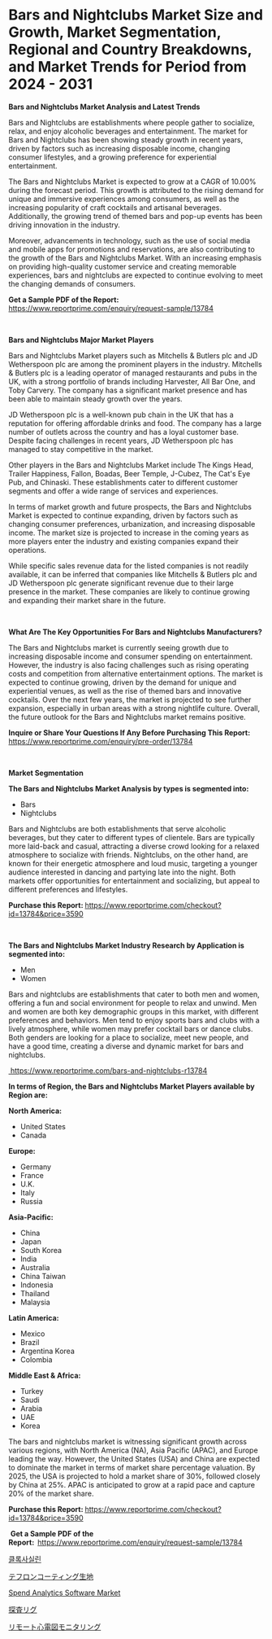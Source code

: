 <p><h1>Bars and Nightclubs Market Size and Growth, Market Segmentation, Regional and Country Breakdowns, and Market Trends for Period from 2024 -  2031</h1></p><p><strong>Bars and Nightclubs Market Analysis and Latest Trends</strong></p>
<p><p>Bars and Nightclubs are establishments where people gather to socialize, relax, and enjoy alcoholic beverages and entertainment. The market for Bars and Nightclubs has been showing steady growth in recent years, driven by factors such as increasing disposable income, changing consumer lifestyles, and a growing preference for experiential entertainment.</p><p>The Bars and Nightclubs Market is expected to grow at a CAGR of 10.00% during the forecast period. This growth is attributed to the rising demand for unique and immersive experiences among consumers, as well as the increasing popularity of craft cocktails and artisanal beverages. Additionally, the growing trend of themed bars and pop-up events has been driving innovation in the industry.</p><p>Moreover, advancements in technology, such as the use of social media and mobile apps for promotions and reservations, are also contributing to the growth of the Bars and Nightclubs Market. With an increasing emphasis on providing high-quality customer service and creating memorable experiences, bars and nightclubs are expected to continue evolving to meet the changing demands of consumers.</p></p>
<p><strong>Get a Sample PDF of the Report:&nbsp;</strong> <a href="https://www.reportprime.com/enquiry/request-sample/13784">https://www.reportprime.com/enquiry/request-sample/13784</a></p>
<p>&nbsp;</p>
<p><strong>Bars and Nightclubs Major Market Players</strong></p>
<p><p>Bars and Nightclubs Market players such as Mitchells & Butlers plc and JD Wetherspoon plc are among the prominent players in the industry. Mitchells & Butlers plc is a leading operator of managed restaurants and pubs in the UK, with a strong portfolio of brands including Harvester, All Bar One, and Toby Carvery. The company has a significant market presence and has been able to maintain steady growth over the years.</p><p>JD Wetherspoon plc is a well-known pub chain in the UK that has a reputation for offering affordable drinks and food. The company has a large number of outlets across the country and has a loyal customer base. Despite facing challenges in recent years, JD Wetherspoon plc has managed to stay competitive in the market.</p><p>Other players in the Bars and Nightclubs Market include The Kings Head, Trailer Happiness, Fallon, Boadas, Beer Temple, J-Cubez, The Cat's Eye Pub, and Chinaski. These establishments cater to different customer segments and offer a wide range of services and experiences.</p><p>In terms of market growth and future prospects, the Bars and Nightclubs Market is expected to continue expanding, driven by factors such as changing consumer preferences, urbanization, and increasing disposable income. The market size is projected to increase in the coming years as more players enter the industry and existing companies expand their operations.</p><p>While specific sales revenue data for the listed companies is not readily available, it can be inferred that companies like Mitchells & Butlers plc and JD Wetherspoon plc generate significant revenue due to their large presence in the market. These companies are likely to continue growing and expanding their market share in the future.</p></p>
<p>&nbsp;</p>
<p><strong>What Are The Key Opportunities For Bars and Nightclubs Manufacturers?</strong></p>
<p><p>The Bars and Nightclubs market is currently seeing growth due to increasing disposable income and consumer spending on entertainment. However, the industry is also facing challenges such as rising operating costs and competition from alternative entertainment options. The market is expected to continue growing, driven by the demand for unique and experiential venues, as well as the rise of themed bars and innovative cocktails. Over the next few years, the market is projected to see further expansion, especially in urban areas with a strong nightlife culture. Overall, the future outlook for the Bars and Nightclubs market remains positive.</p></p>
<p><strong>Inquire or Share Your Questions If Any Before Purchasing This Report:</strong> <a href="https://www.reportprime.com/enquiry/pre-order/13784">https://www.reportprime.com/enquiry/pre-order/13784</a></p>
<p>&nbsp;</p>
<p><strong>Market Segmentation</strong></p>
<p><strong>The Bars and Nightclubs Market Analysis by types is segmented into:</strong></p>
<p><ul><li>Bars</li><li>Nightclubs</li></ul></p>
<p><p>Bars and Nightclubs are both establishments that serve alcoholic beverages, but they cater to different types of clientele. Bars are typically more laid-back and casual, attracting a diverse crowd looking for a relaxed atmosphere to socialize with friends. Nightclubs, on the other hand, are known for their energetic atmosphere and loud music, targeting a younger audience interested in dancing and partying late into the night. Both markets offer opportunities for entertainment and socializing, but appeal to different preferences and lifestyles.</p></p>
<p><strong>Purchase this Report:&nbsp;</strong><a href="https://www.reportprime.com/checkout?id=13784&price=3590">https://www.reportprime.com/checkout?id=13784&price=3590</a></p>
<p>&nbsp;</p>
<p><strong>The Bars and Nightclubs Market Industry Research by Application is segmented into:</strong></p>
<p><ul><li>Men</li><li>Women</li></ul></p>
<p><p>Bars and nightclubs are establishments that cater to both men and women, offering a fun and social environment for people to relax and unwind. Men and women are both key demographic groups in this market, with different preferences and behaviors. Men tend to enjoy sports bars and clubs with a lively atmosphere, while women may prefer cocktail bars or dance clubs. Both genders are looking for a place to socialize, meet new people, and have a good time, creating a diverse and dynamic market for bars and nightclubs.</p></p>
<p><a href="https://www.reportprime.com/bars-and-nightclubs-r13784">&nbsp;https://www.reportprime.com/bars-and-nightclubs-r13784</a></p>
<p><strong>In terms of Region, the Bars and Nightclubs Market Players available by Region are:</strong></p>
<p>
    <p> <strong> North America: </strong>
        <ul>
            <li>United States</li>
            <li>Canada</li>
        </ul>
        </p> 
    <p> <strong> Europe: </strong>
        <ul>
            <li>Germany</li>
            <li>France</li>
            <li>U.K.</li>
            <li>Italy</li>
            <li>Russia</li>
        </ul>
        </p> 
    <p> <strong> Asia-Pacific: </strong>
        <ul>
            <li>China</li>
            <li>Japan</li>
            <li>South Korea</li>
            <li>India</li>
            <li>Australia</li>
            <li>China Taiwan</li>
            <li>Indonesia</li>
            <li>Thailand</li>
            <li>Malaysia</li>
        </ul>
        </p> 
    <p> <strong> Latin America: </strong>
        <ul>
            <li>Mexico</li>
            <li>Brazil</li>
            <li>Argentina Korea</li>
            <li>Colombia</li>
        </ul>
        </p> 
    <p> <strong> Middle East & Africa: </strong>
        <ul>
            <li>Turkey</li>
            <li>Saudi</li>
            <li>Arabia</li>
            <li>UAE</li>
            <li>Korea</li>
        </ul>
    </p>
    </p>
<p><p>The bars and nightclubs market is witnessing significant growth across various regions, with North America (NA), Asia Pacific (APAC), and Europe leading the way. However, the United States (USA) and China are expected to dominate the market in terms of market share percentage valuation. By 2025, the USA is projected to hold a market share of 30%, followed closely by China at 25%. APAC is anticipated to grow at a rapid pace and capture 20% of the market share.</p></p>
<p><strong>Purchase this Report: </strong><a href="https://www.reportprime.com/checkout?id=13784&price=3590">https://www.reportprime.com/checkout?id=13784&price=3590</a></p>
<p>&nbsp;<strong>Get a Sample PDF of the Report:&nbsp;&nbsp;</strong><a href="https://www.reportprime.com/enquiry/request-sample/13784">https://www.reportprime.com/enquiry/request-sample/13784</a></p>
<p><strong></strong></p>
<p><p><a href="https://github.com/KoleLedner/Market-Research-Report-List-1/blob/main/778462975007.md">클록사실린</a></p><p><a href="https://medium.com/@cielostamm/%E3%83%86%E3%83%95%E3%83%AD%E3%83%B3%E3%82%B3%E3%83%BC%E3%83%86%E3%82%A3%E3%83%B3%E3%82%B0%E3%81%95%E3%82%8C%E3%81%9F%E3%83%95%E3%82%A1%E3%83%96%E3%83%AA%E3%83%83%E3%82%AF%E3%81%AE%E5%B8%82%E5%A0%B4-%E7%AB%B6%E4%BA%89%E5%88%86%E6%9E%90-%E5%B8%82%E5%A0%B4%E5%8B%95%E5%90%91-%E3%81%8A%E3%82%88%E3%81%B32031%E5%B9%B4%E3%81%BE%E3%81%A7%E3%81%AE%E4%BA%88%E6%B8%AC-930c6cf68b69">テフロンコーティング生地</a></p><p><a href="https://github.com/peachesmcdowel1/Market-Research-Report-List-2/blob/main/spend-analytics-software-market.md">Spend Analytics Software Market</a></p><p><a href="https://medium.com/@estasprer20231/%E6%8E%A2%E6%9F%BB%E3%83%AA%E3%82%B0%E5%B8%82%E5%A0%B4%E3%81%AF-2031%E5%B9%B4%E3%81%BE%E3%81%A7%E3%81%AE%E5%B8%82%E5%A0%B4%E3%82%B7%E3%82%A7%E3%82%A2-%E3%82%B5%E3%82%A4%E3%82%BA-%E3%81%8A%E3%82%88%E3%81%B3%E4%BA%88%E6%B8%AC%E3%81%AB%E7%84%A6%E7%82%B9%E3%82%92%E5%BD%93%E3%81%A6%E3%81%A6%E3%81%84%E3%81%BE%E3%81%99-8c452dd189e5">探査リグ</a></p><p><a href="https://github.com/AylinBeier/Market-Research-Report-List-1/blob/main/546778380543.md">リモート心電図モニタリング</a></p></p>